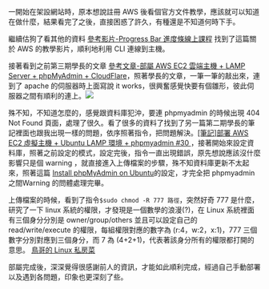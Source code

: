 一開始在架設網站時，原本想說註冊 AWS 後看個官方文件教學，應該就可以知道在做什麼，結果看完了之後，直接困惑了許久，有種還是不知道何時下手。

繼續估狗了看其他的資料 [參考影片-Progress Bar 進度條線上課程](https://www.youtube.com/watch?v=RUZ7gCo7gws&list=PL2SrkGHjnWcwe-wh-JpOPNldKBh0094GH) 找到了這篇關於 AWS 的教學影片，順利地利用 CLI 連線到主機。

接著看到之前第三期學長的文章 [參考文章-部屬 AWS EC2 雲端主機 + LAMP Server + phpMyAdmin + CloudFlare](https://medium.com/@hugh_Program_learning_diary_Js/%E9%83%A8%E5%B1%AC-aws-ec2-%E9%9B%B2%E7%AB%AF%E4%B8%BB%E6%A9%9F-lamp-server-phpmyadmin-cloudflare-43871cd5dd01)，照著學長的文章，一筆一筆的敲出來，連到了 apache 的伺服器時上面寫說 it works，很興奮感覺快要有個雛形，彼此伺服器之間有順利的連上。![](https://i.imgur.com/iZM5sFs.png)

殊不知，不知道怎麼的，感覺跟資料庫犯沖，要連 phpmyadmin 的時候出現 404 Not Found 頁面，處理了很久。看了很多的資料了找到了另一篇第二期學長的筆記裡面也跟我出現一樣的問題，依序照著指令，把問題解決。[[筆記]部署 AWS EC2 虛擬主機 + Ubuntu LAMP 環境 + phpmyadmin #30
](https://github.com/enter3017sky/mentor-program-2nd-blog/issues/30)，接著開始來設定資料庫，照著之前設定的模式，設定完後，指令一直出現錯誤，原先想說應該沒什麼影響只是個 warning ，就直接進入上傳檔案的步驟，殊不知資料庫更新不太起來，照著這篇 [Install phpMyAdmin on Ubuntu](https://blog.johnsonlu.org/install-phpmyadmin-on-ubuntu/)的設定，才完全把 phpmyadmin 之間Warning 的問體處理完畢。

上傳檔案的時候，看到了指令`$sudo chmod -R 777 路徑`，突然好奇 777 是什麼，研究了一下 linux 系統的權限，才發現是一個數學的浪漫(?)，在 Linux 系統裡面有三個身分分別是 owner/group/others 並且可以設定自己的 read/write/execute 的權限，每組權限對應的數字為 (r:4，w:2，x:1)，777 三個數字分別對應到三個身分，而 7 為 (4+2+1)，代表著該身分所有的權限都打開的意思。
[鳥哥的 Linux 私房菜](http://linux.vbird.org/linux_basic/0210filepermission.php)

部屬完成後，深深覺得很感謝前人的資訊，才能如此順利完成，經過自己手動部署以及遇到各問題，印象也更深刻了些。

